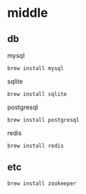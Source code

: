# middle

## db

mysql

```
brew install mysql
```

sqlite

```
brew install sqlite
```

postgresql

```
brew install postgresql
```

redis

```
brew install redis
```

## etc

```
brew install zookeeper
```

